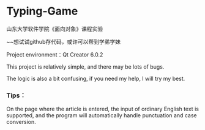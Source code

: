 # Typing-Game
山东大学软件学院《面向对象》课程实验

~~想试试github存代码，或许可以帮到学弟学妹

Project environment：Qt Creator 6.0.2

This project is relatively simple, and there may be lots of bugs. 

The logic is also a bit confusing, if you need my help, I will try my best.

### Tips：

On the page where the article is entered, the input of ordinary English text is supported, and the program will automatically handle punctuation and case conversion.
